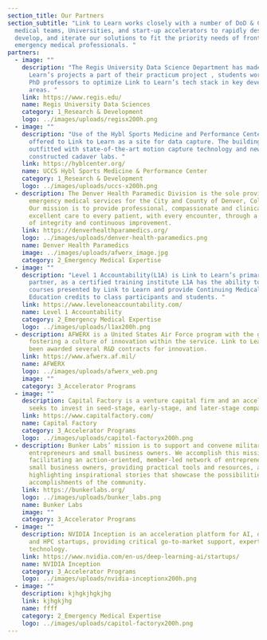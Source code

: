 ```yaml
---
section_title: Our Partners
section_subtitle: "Link to Learn works closely with a number of DoD & Civilian
  medical teams, Universities, and start-up accelerators to rapidly design,
  develop, and iterate our solutions to fit the priority needs of front-line
  emergency medical professionals. "
partners:
  - image: ""
    description: "The Regis University Data Science Department has made Link to
      Learn’s projects a part of their practicum project , students work with
      PhD professors to optimize Link to Learn’s tech stack in key development
      areas. "
    link: https://www.regis.edu/
    name: Regis University Data Sciences
    category: 1_Research & Development
    logo: ../images/uploads/regisx200h.png
  - image: ""
    description: "Use of the Hybl Sports Medicine and Performance Center has been
      offered to Link to Learn as a site for data capture. The building is
      outfitted with state-of-the-art motion capture technology and newly
      constructed cadaver labs. "
    link: https://hyblcenter.org/
    name: UCCS Hybl Sports Medicine & Performance Center
    category: 1_Research & Development
    logo: ../images/uploads/uccs-x200h.png
  - description: The Denver Health Paramedic Division is the sole provider of
      emergency medical services for the City and County of Denver, Colorado.
      Our mission is to provide professional, compassionate and clinically
      excellent care to every patient, with every encounter, through a culture
      of integrity and continuous improvement.
    link: https://denverhealthparamedics.org/
    logo: ../images/uploads/denver-health-paramedics.png
    name: Denver Health Paramedics
    image: ../images/uploads/afwerx_image.jpg
    category: 2_Emergency Medical Expertise
  - image: ""
    description: "Level 1 Accountability(L1A) is Link to Learn’s primary training
      partner, as a certified training institute L1A has the ability to certify
      courses presented by Link to Learn and provide Continuing Medical
      Education credits to class participants and students. "
    link: https://www.leveloneaccountability.com/
    name: Level 1 Accountability
    category: 2_Emergency Medical Expertise
    logo: ../images/uploads/l1ax200h.png
  - description: AFWERX is a United States Air Force program with the goal of
      fostering a culture of innovation within the service. Link to Learn has
      been awarded several R&D contracts for innovation.
    link: https://www.afwerx.af.mil/
    name: AFWERX
    logo: ../images/uploads/afwerx_web.png
    image: ""
    category: 3_Accelerator Programs
  - image: ""
    description: Capital Factory is a venture capital firm and an accelerator that
      seeks to invest in seed-stage, early-stage, and later-stage companies.
    link: https://www.capitalfactory.com/
    name: Capital Factory
    category: 3_Accelerator Programs
    logo: ../images/uploads/capitol-factoryx200h.png
  - description: Bunker Labs’ mission is to support and convene military-connected
      entrepreneurs and small business owners. We accomplish this mission by
      facilitating an action-oriented, member-led network of entrepreneurs and
      small business owners, providing practical tools and resources, and
      highlighting inspirational stories that showcase the possibilities and
      accomplishments of the community.
    link: https://bunkerlabs.org/
    logo: ../images/uploads/bunker_labs.png
    name: Bunker Labs
    image: ""
    category: 3_Accelerator Programs
  - image: ""
    description: NVIDIA Inception is an acceleration platform for AI, data science
      and HPC startups, providing critical go-to-market support, expertise, and
      technology.
    link: https://www.nvidia.com/en-us/deep-learning-ai/startups/
    name: NVIDIA Inception
    category: 3_Accelerator Programs
    logo: ../images/uploads/nvidia-inceptionx200h.png
  - image: ""
    description: kjhgkjhgkjhg
    link: kjhgkjhg
    name: ffff
    category: 2_Emergency Medical Expertise
    logo: ../images/uploads/capitol-factoryx200h.png
---
```


